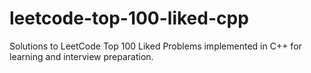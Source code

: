 # leetcode-top-100-liked-cpp
Solutions to LeetCode Top 100 Liked Problems implemented in C++ for learning and interview preparation.
